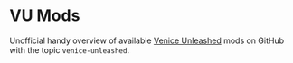 # VU Mods
Unofficial handy overview of available [Venice Unleashed](https://veniceunleashed.net/) mods on GitHub with the topic `venice-unleashed`.
